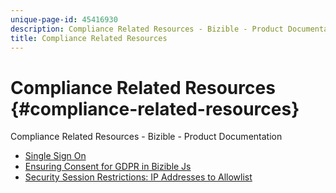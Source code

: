 ```yaml
---
unique-page-id: 45416930
description: Compliance Related Resources - Bizible - Product Documentation
title: Compliance Related Resources
---
```


# Compliance Related Resources {#compliance-related-resources}

Compliance Related Resources - Bizible - Product Documentation

* [Single Sign On](compliance-related-resources/single-sign-on.md)
* [Ensuring Consent for GDPR in Bizible Js](compliance-related-resources/ensuring-consent-for-gdpr-in-bizible-js.md)
* [Security Session Restrictions: IP Addresses to Allowlist](compliance-related-resources/security-session-restrictions-ip-addresses-to-allowlist.md)


